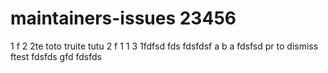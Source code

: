 # maintainers-issues 23456
1
f
2
2te
toto truite tutu
2
f
1
1
3
1fdfsd
fds
fdsfdsf
a
b
a
fdsfsd
pr to dismiss
ftest
fdsfds
gfd
fdsfds
